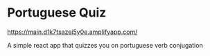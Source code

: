 # Portuguese Quiz

https://main.d1k7tsazei5y0e.amplifyapp.com/

A simple react app that quizzes you on portuguese verb conjugation